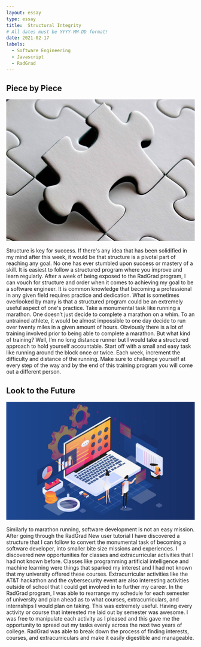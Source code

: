 ```yaml
---
layout: essay
type: essay
title:  Structural Integrity
# All dates must be YYYY-MM-DD format!
date: 2021-02-17
labels:
  - Software Engineering
  - Javascript
  - RadGrad
---
```



## Piece by Piece

<img class="ui medium right floated image" src="/images/puzzle.jpg">

Structure is key for success. If there's any idea that has been solidified in my mind after this week, it would be that structure is a pivotal part of reaching any goal. No one has ever stumbled upon success or mastery of a skill. It is easiest to follow a structured program where you improve and learn regularly. After a week of being exposed to the RadGrad program, I can vouch for structure and order when it comes to achieving my goal to be a software engineer. It is common knowledge that becoming a professional in any given field requires practice and dedication. What is sometimes overlooked by many is that a structured program could be an extremely useful aspect of one's practice. Take a monumental task like running a marathon. One doesn’t just decide to complete a marathon on a whim. To an untrained athlete, it would be almost impossible to one day decide to run over twenty miles in a given amount of hours. Obviously there is a lot of training involved prior to being able to complete a marathon. But what kind of training? Well, I’m no long distance runner but I would take a structured approach to hold yourself accountable. Start off with a small and easy task like running around the block once or twice. Each week, increment the difficulty and distance of the running. Make sure to challenge yourself at every step of the way and by the end of this training program you will come out a different person. 

## Look to the Future

<img class="ui medium left floated image" src="/images/future.jpg">

Similarly to marathon running, software development is not an easy mission. After going through the RadGrad New user tutorial I have discovered a structure that I can follow to convert the monumental task of becoming a software developer, into smaller bite size missions and experiences. I discovered new opportunities for classes and extracurricular activities that I had not known before. Classes like programming artificial intelligence and machine learning were things that sparked my interest and I had not known that my university offered these courses. Extracurricular activities like the AT&T hackathon and the cybersecurity event are also interesting activities outside of school that I could get involved in to further my career. In the RadGrad program, I was able to rearrange my schedule for each semester of university and plan ahead as to what courses, extracurriculars, and internships I would plan on taking. This was extremely useful. Having every activity or course that interested me laid out by semester was awesome. I was free to manipulate each activity as I pleased and this gave me the opportunity to spread out my tasks evenly across the next two years of college. RadGrad was able to break down the process of finding interests, courses, and extracurriculars and make it easily digestible and manageable. 









